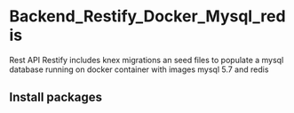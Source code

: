 # Backend_Restify_Docker_Mysql_redis
Rest API Restify includes knex migrations an seed files to populate a mysql database running on docker container with images mysql  5.7 and redis
## Install packages

